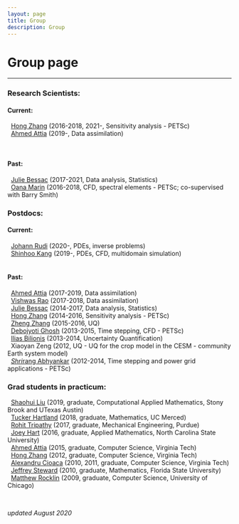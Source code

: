 ```yaml
---
layout: page
title: Group
description: Group
---
```


# Group page


<hr />
<h3 id="research-scientists">Research Scientists:</h3>
<h4 id="current">Current:</h4>
<p>  <a href="https://caidao22.github.io/">Hong Zhang</a> (2016-2018,
2021-, Sensitivity analysis - PETSc)<br />
  <a href="http://www.mcs.anl.gov/~attia/">Ahmed Attia</a> (2019-, Data
assimilation)</p>
<p> </p>
<h4 id="past"><strong>Past:</strong></h4>
  <a href="http://www.mcs.anl.gov/~jbessac">Julie Bessac</a> (2017-2021,
Data analysis, Statistics)<br />
  <a href="https://www.mcs.anl.gov/~oanam/">Oana Marin</a> (2016-2018,
CFD, spectral elements - PETSc; co-supervised with Barry Smith)<br />

<h3 id="postdocs">Postdocs:</h3>
<h4 id="current-1">Current:</h4>
<p>  <a href="https://www.mcs.anl.gov/~jrudi">Johann Rudi</a> (2020-,
PDEs, inverse problems)<br />
  <a href="https://www.anl.gov/profile/shinhoo-kang-0">Shinhoo Kang</a>
(2019-, PDEs, CFD, multidomain simulation)</p>
<h4 id="past-1"><br />
<strong>Past:</strong></h4>
<p>  <a href="http://www.mcs.anl.gov/~attia/">Ahmed Attia</a>
(2017-2019, Data assimilation)<br />
  <a href="http://www.mcs.anl.gov/person/vishwas-rao">Vishwas Rao</a>
(2017-2018, Data assimilation)<br />
  <a href="http://www.mcs.anl.gov/~jbessac">Julie Bessac</a> (2014-2017,
Data analysis, Statistics)<br />
  <a href="https://caidao22.github.io/">Hong Zhang</a> (2014-2016,
Sensitivity analysis - PETSc)<br />
  <a href="https://web.ece.ucsb.edu/~zhengzhang/">Zheng Zhang</a>
(2015-2016, UQ)<br />
  <a href="https://debog.github.io">Debojyoti Ghosh</a> (2013-2015, Time
stepping, CFD - PETSc)<br />
  <a href="https://www.predictivesciencelab.org/">Ilias Bilionis</a>
(2013-2014, Uncertainty Quantification)<br />
  Xiaoyan Zeng (2012, UQ - UQ for the crop model in the CESM - community
Earth system model)<br />
<em>  <a
href="https://energyenvironment.pnnl.gov/staff/staff_info.asp?staff_num=3487">Shri</a></em><a
href="http://www.mcs.anl.gov/~abhyshr/">rang Abhyankar</a> (2012-2014,
Time stepping and power grid applications - PETSc)</p>
<h3 id="grad-students-in-practicum">Grad students in practicum:</h3>
<p>  <a href="https://www.linkedin.com/in/shaohui-liu-159315a7">Shaohui
Liu</a> (2019, graduate, Computational Applied Mathematics, Stony Brook
and UTexas Austin)<br />
  <a
href="https://www.coursicle.com/ucmerced/professors/Tucker+Hartland/">Tucker
Hartland</a> (2018, graduate, Mathematics, UC Merced)<br />
  <a href="https://github.com/rohitkt10">Rohit Tripathy</a> (2017,
graduate, Mechanical Engineering, Purdue)<br />
  <a
href="https://sites.google.com/a/ncsu.edu/http-www4-ncsu-edu-jlhart3/home">Joey
Hart</a> (2016, graduate, Applied Mathematics, North Carolina State
University)<br />
  <a href="http://people.cs.vt.edu/~attia/">Ahmed Attia</a> (2015,
graduate, Computer Science, Virginia Tech)<br />
  <a href="http://people.cs.vt.edu/~zhang/">Hong Zhang</a> (2012,
graduate, Computer Science, Virginia Tech)<br />
  <a href="http://people.cs.vt.edu/~alexgc/">Alexandru Cioaca</a> (2010,
2011, graduate, Computer Science, Virginia Tech)<br />
  <a href="https://www.sc.fsu.edu/people?uid=jls07c">Jeffrey Steward</a>
(2010, graduate, Mathematics, Florida State University)<br />
  <a href="http://matthewrocklin.com">Matthew Rocklin</a> (2009,
graduate, Computer Science, University of Chicago)<br />
</p>
<p> </p>
<p><em>updated August 2020</em></p></td>
</tr>
<tr class="even">
<td data-valign="top"> </td>
<td data-valign="top"> </td>
</tr>
</tbody>
</table>